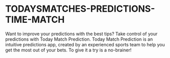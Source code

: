 # TODAYSMATCHES-PREDICTIONS-TIME-MATCH
Want to improve your predictions with the best tips? Take control of your predictions with Today Match Prediction. Today Match Prediction is an intuitive predictions app, created by an experienced sports team to help you get the most out of your bets. To give it a try is a no-brainer! 
